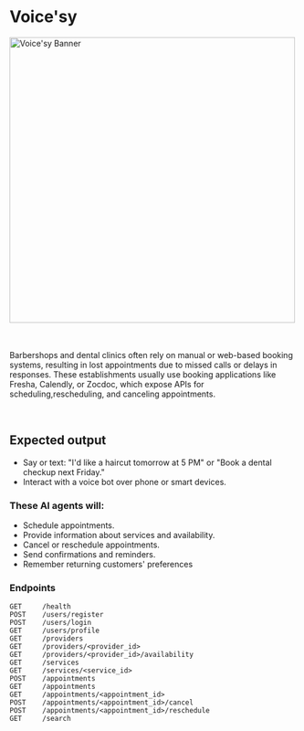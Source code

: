 # Voice'sy


<img src="https://github.com/user-attachments/assets/94434750-09fa-41b0-882d-b7f2ecd12675" alt="Voice'sy Banner" width="500" height="500">


<br>
<br/>
<br/>


 Barbershops and dental clinics often rely on manual or web-based booking systems, resulting in lost appointments due to missed calls or delays in responses. These establishments usually use booking applications like Fresha, Calendly, or Zocdoc, which expose APIs for scheduling,rescheduling, and canceling appointments.


<br>

## Expected output

- Say or text: "I'd like a haircut tomorrow at 5 PM" or "Book a dental checkup next Friday."
- Interact with a voice bot over phone or smart devices.
  
### These AI agents will:
- Schedule appointments.
- Provide information about services and availability.
- Cancel or reschedule appointments.
- Send confirmations and reminders.
- Remember returning customers' preferences


### Endpoints

```
GET     /health  
POST    /users/register  
POST    /users/login  
GET     /users/profile  
GET     /providers  
GET     /providers/<provider_id>  
GET     /providers/<provider_id>/availability  
GET     /services  
GET     /services/<service_id>  
POST    /appointments  
GET     /appointments  
GET     /appointments/<appointment_id>  
POST    /appointments/<appointment_id>/cancel  
POST    /appointments/<appointment_id>/reschedule  
GET     /search  


```
